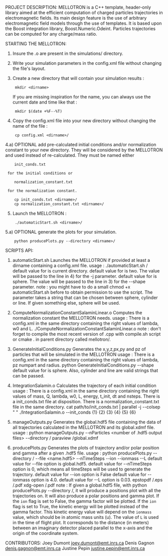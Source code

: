 PROJECT DESCRIPTION:
MELLOTRON is a C++ template, header-only library aimed at the efficient
computation of charged particles trajectories in electromagnetic fields. Its main
design feature is the use of arbitrary electromagnetic field models through the use of
templates. It is based upon the Boost integration library, Boost.Numeric.Odeint.
Particles trajectories can be computed for any charge/mass ratio.



STARTING THE MELLOTRON:
1) Insure the .o are present in the simulations/ directory. 

2) Write your simulation parameters in the config.xml file without changing the file's layout.

3) Create a new directory that will contain your simulation results :

        mkdir <dirname>

   If you are missing inspiration for the name, you can always use the current date and time like that :

        mkdir $(date +%F--%T)

4) Copy the config.xml file into your new directory without changing the name of the file :

        cp config.xml <dirname>/

4.a) OPTIONAL add pre-calculated initial conditions and/or normalization constant to your new directory.
     They will be considered by the MELLOTRON and used instead of re-calculated. They must be named either

        init_conds.txt

     for the initial conditions or

        normalization_constant.txt

     for the normalization constant.

        cp init_conds.txt <dirname>/
        cp normalization_constant.txt <dirname>/

5) Launch the MELLOTRON :

        ./automaticStart.sh <dirname>/

5.a) OPTIONAL generate the plots for your simulation.

        python producePlots.py --directory <dirname>/



SCRIPTS API:
1) automaticStart.sh                            Launches the MELLOTRON if provided at least a dirname containing a config.xml file.
        usage : ./automaticStart.sh <dirname>/ <number of jobs> <shape>
                default value for <dirname> is current directory.
                default value for <number of jobs> is two. The value will be passed to the line in 4) for the -j <number of jobs> parameter.
                default value for <shape> is sphere. The value will be passed to the line in 3) for the --shape <shape> parameter.
        note :  you might have to do a small chmod +x automaticStart.sh before to obtain permission to use the script.
                The <shape> parameter takes a string that can be chosen between sphere, cylinder or line. If given something else, sphere will be used.

2) ComputeNormalizationConstantSalaminLinear.o  Computes the normalization constant the MELLOTRON needs.
        usage : There is a config.xml in the same directory containing the right values of lambda, w0 and L.
                ./ComputeNormalizationConstantSalaminLinear.o
        note :  don't forget to compile the most recent version of .cpp with compile.sh script or cmake . in parent directory called mellotron/.

3) GenerateInitialConditions.py                 Generates the x,y,z,px,py and pz of particles that will be simulated in the MELLOTRON
        usage : There is a config.xml in the same directory containing the right values of lambda, pz numpart and radius.
                python GenerateInitialConditions.py --shape <shape>
                default value for <shape> is sphere. Also, cylinder and line are valid strings that can be passed.


4) IntegrationSalamin.o                         Calculates the trajectory of each initial condition
        usage : There is a config.xml in the same directory containing the right values of mass, Q, lambda, w0, L, energy, t_init, dt and nsteps.
                There is a init_conds.txt file at disposition.
                There is a normalization_constant.txt file in the same directory.
                cat path/to/init_conds.txt | parallel -j <number of jobs> --colsep " " ./IntegrationSalamin.o --init_conds {1} {2} {3} {4} {5} {6}

5) manageOutputs.py                             Generates the global.hdf5 file containing the data of all trajectories calculated in the MELLOTRON and its global.xdmf file.
        usage : python manageOutputs.py --nParticles <number of .hdf5 output files> --directory <dirname>/
                paraview <dirname>/global.xdmf

6) producePlots.py                              Generates the plots of trajectory and/or polar position and gamma after a given .hdf5 file.
        usage : python producePlots.py --directory <dirname>/ --file <name.hdf5> --nTimeSteps <int> --ion <bool> --ionmass <float> --L <float>
                default value for --file option is global.hdf5.
                default value for --nTimeSteps option is 0, which means all timeSteps will be used to generate the trajectory.
                default value for --ion option is False
                default value for --ionmass option is 4.0.
                default value for --L option is 0.03.
                epstopdf <dirname>/<NameOfGeneratedPlot>.eps <dirname>/<NameOfGeneratedPlot>.pdf
                xdg-open <dirname>/<NameOfGeneratedPlot>.pdf
        note :  If given a global.hdf5 file, with python producePlots.py --directory <dirname>/, it will produce a positions plot with all the trajectories on.
                It will also produce a polar positions and gamma plot.
                If the `ion` flag is set to False, the gamma factor will be plotted.
                If the `ion` flag is set to True, the kinetic energy will be plotted instead of the gamma factor. This kinetic energy value will depend
                on the `ionmass` value, which should be in atomic mass units (u). The value of `L` is used in the time of flight plot. It corresponds to the
                distance (in meters) between an imaginary detector placed parallel to the x-axis and the origin of the coordinate system.



CONTRIBUTORS:
Joey Dumont <joey.dumont@emt.inrs.ca>
Denis Gagnon <denis.gagnon@emt.inrs.ca>
Justine Pepin <justine.pepin@emt.inrs.ca>
